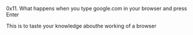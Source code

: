 0x11. What happens when you type google.com in your browser and press Enter

This is to taste your knowledge abouthe working of a browser
